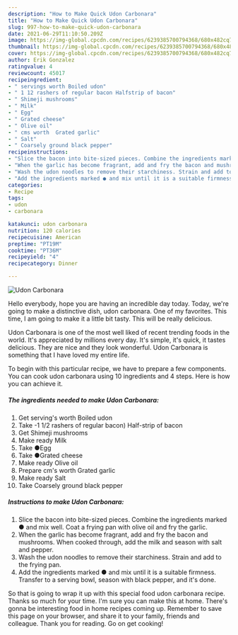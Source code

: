 ```yaml
---
description: "How to Make Quick Udon Carbonara"
title: "How to Make Quick Udon Carbonara"
slug: 997-how-to-make-quick-udon-carbonara
date: 2021-06-29T11:10:50.209Z
image: https://img-global.cpcdn.com/recipes/6239385700794368/680x482cq70/udon-carbonara-recipe-main-photo.jpg
thumbnail: https://img-global.cpcdn.com/recipes/6239385700794368/680x482cq70/udon-carbonara-recipe-main-photo.jpg
cover: https://img-global.cpcdn.com/recipes/6239385700794368/680x482cq70/udon-carbonara-recipe-main-photo.jpg
author: Erik Gonzalez
ratingvalue: 4
reviewcount: 45017
recipeingredient:
- " servings worth Boiled udon"
- " 1 12 rashers of regular bacon Halfstrip of bacon"
- " Shimeji mushrooms"
- " Milk"
- " Egg"
- " Grated cheese"
- " Olive oil"
- " cms worth  Grated garlic"
- " Salt"
- " Coarsely ground black pepper"
recipeinstructions:
- "Slice the bacon into bite-sized pieces. Combine the ingredients marked ● and mix well. Coat a frying pan with olive oil and fry the garlic."
- "When the garlic has become fragrant, add and fry the bacon and mushrooms. When cooked through, add the milk and season with salt and pepper."
- "Wash the udon noodles to remove their starchiness. Strain and add to the frying pan."
- "Add the ingredients marked ● and mix until it is a suitable firmness. Transfer to a serving bowl, season with black pepper, and it&#39;s done."
categories:
- Recipe
tags:
- udon
- carbonara

katakunci: udon carbonara 
nutrition: 120 calories
recipecuisine: American
preptime: "PT19M"
cooktime: "PT36M"
recipeyield: "4"
recipecategory: Dinner

---
```



![Udon Carbonara](https://img-global.cpcdn.com/recipes/6239385700794368/680x482cq70/udon-carbonara-recipe-main-photo.jpg)

Hello everybody, hope you are having an incredible day today. Today, we're going to make a distinctive dish, udon carbonara. One of my favorites. This time, I am going to make it a little bit tasty. This will be really delicious.



Udon Carbonara is one of the most well liked of recent trending foods in the world. It's appreciated by millions every day. It's simple, it's quick, it tastes delicious. They are nice and they look wonderful. Udon Carbonara is something that I have loved my entire life.


To begin with this particular recipe, we have to prepare a few components. You can cook udon carbonara using 10 ingredients and 4 steps. Here is how you can achieve it.

<!--inarticleads1-->

##### The ingredients needed to make Udon Carbonara:

1. Get  serving&#39;s worth Boiled udon
1. Take  -1 1/2 rashers of regular bacon) Half-strip of bacon
1. Get  Shimeji mushrooms
1. Make ready  Milk
1. Take  ●Egg
1. Take  ●Grated cheese
1. Make ready  Olive oil
1. Prepare  cm&#39;s worth  Grated garlic
1. Make ready  Salt
1. Take  Coarsely ground black pepper




<!--inarticleads2-->

##### Instructions to make Udon Carbonara:

1. Slice the bacon into bite-sized pieces. Combine the ingredients marked ● and mix well. Coat a frying pan with olive oil and fry the garlic.
1. When the garlic has become fragrant, add and fry the bacon and mushrooms. When cooked through, add the milk and season with salt and pepper.
1. Wash the udon noodles to remove their starchiness. Strain and add to the frying pan.
1. Add the ingredients marked ● and mix until it is a suitable firmness. Transfer to a serving bowl, season with black pepper, and it&#39;s done.




So that is going to wrap it up with this special food udon carbonara recipe. Thanks so much for your time. I'm sure you can make this at home. There's gonna be interesting food in home recipes coming up. Remember to save this page on your browser, and share it to your family, friends and colleague. Thank you for reading. Go on get cooking!
